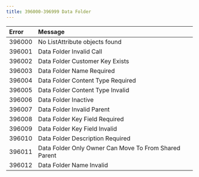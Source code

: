 ```yaml
---
title: 396000-396999 Data Folder
---
```

<table class="table table-hover">
<thead align="left">
<tr>
<th>Error</th>
<th>Message</th>
</tr>
</thead>
<tbody>
<tr>
<td>396000</td>
<td>No ListAttribute objects found</td>
</tr>
<tr>
<td>396001</td>
<td>Data Folder Invalid Call</td>
</tr>
<tr>
<td>396002</td>
<td>Data Folder Customer Key Exists</td>
</tr>
<tr>
<td>396003</td>
<td>Data Folder Name Required</td>
</tr>
<tr>
<td>396004</td>
<td>Data Folder Content Type Required</td>
</tr>
<tr>
<td>396005</td>
<td>Data Folder Content Type Invalid</td>
</tr>
<tr>
<td>396006</td>
<td>Data Folder Inactive</td>
</tr>
<tr>
<td>396007</td>
<td>Data Folder Invalid Parent</td>
</tr>
<tr>
<td>396008</td>
<td>Data Folder Key Field Required</td>
</tr>
<tr>
<td>396009</td>
<td>Data Folder Key Field Invalid</td>
</tr>
<tr>
<td>396010</td>
<td>Data Folder Description Required</td>
</tr>
<tr>
<td>396011</td>
<td>Data Folder Only Owner Can Move To From Shared Parent</td>
</tr>
<tr>
<td>396012</td>
<td>Data Folder Name Invalid</td>
</tr>
</tbody>
</table>